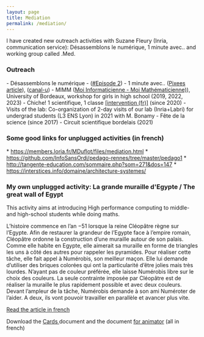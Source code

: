 ```yaml
---
layout: page
title: Mediation
permalink: /mediation/
---
```


I have created new outreach activities with Suzane Fleury (Inria, communication service): Désassemblons le numérique, 1 minute avec.. and working group called .Med.  

 <div class="panel panel-info" markdown="1">
   <div class="panel-heading">
     <h3 class="panel-title">Outreach</h3>
   </div>
   <div class="panel-body">
 <td markdown="1">
 - Désassemblons le numérique -  (<a href="https://www.inria.fr/fr/desassemblons-le-numerique-episode2?pk_campaign=hebdo_bso_fr-hebdo_24/06/2022&pk_source=146535&pk_medium=newsletter&pk_content=https://www.inria.fr/fr/desassemblons-le-numerique-episode2" target="_blank">#Episode 2</a>)
 - 1 minute avec.. (<a href="https://pixees.fr/une-minute-avec-emmanuelle-saillard/" target="_blank">Pixees article</a>), (<a href="https://www.canal-u.tv/chaines/inria/une-minute-avec" target="_blank">canal-u</a>)
 - MIMM (<a href="https://math-interactions.u-bordeaux.fr/Espace-projets/Moi-Informaticienne-Moi-Mathematicienne" target="_blank">Moi Informaticienne - Moi Mathématicienne)</a>), University of Bordeaux, workshop for girls in high school (2019, 2022, 2023)
- Chiche! 1 scientifique, 1 classe <a href="https://www.francebleu.fr/infos/societe/gironde-des-chercheurs-dans-les-lycees-pour-casser-les-cliches-sur-les-metiers-scientifiques-1601646438" target="_blank">[intervention (fr)]</a> (since 2020)
 - Visits of the lab: Co-organization of 2-day visits of our lab (Inria+Labri) for undergrad students (L3 ENS Lyon) in 2021 with M. Bonamy
 - Fête de la science (since 2017)
 - Circuit scientifique bordelais (2021)
 </td>
   </div>
 </div>



### Some good links for unplugged activities (in french) 
 
<td markdown="1">
* <a href="https://members.loria.fr/MDuflot/files/mediation.htm" target="_blank"> https://members.loria.fr/MDuflot/files/mediation.html</a>
* <a href="https://github.com/InfoSansOrdi/pedago-rennes/tree/master/pedago1" target="_blank"> https://github.com/InfoSansOrdi/pedago-rennes/tree/master/pedago1</a>
* <a href="http://tangente-education.com/sommaire.php?som=271&dos=147" target="_blank"> http://tangente-education.com/sommaire.php?som=271&dos=147</a>
* <a href="https://interstices.info/domaine/architecture-systemes" target="_blank">  https://interstices.info/domaine/architecture-systemes/</a>


### My own unplugged activity:  La grande muraille d'Egypte / The great wall of Egypt


This activity aims at introducing High performance computing to middle- and high-school students while doing maths.


L’histoire commence en l’an −51 lorsque la reine Cléopâtre règne sur l’Egypte. Afin de restaurer la grandeur de l’Egypte face à l’empire romain, Cléopâtre ordonne la construction d’une muraille autour de son palais. Comme elle habite en Egypte, elle aimerait sa muraille en forme de triangles les uns à côté des autres pour rappeler les pyramides.
Pour réaliser cette tâche, elle fait appel à Numérobis, son meilleur maçon. Elle lui demande d’utiliser des briques colorées qui ont la particularité d’être jolies mais très lourdes. N’ayant pas de couleur préférée, elle laisse Numérobis libre sur le choix des couleurs. La seule contrainte imposée par Cléopâtre est de réaliser la muraille le plus rapidement possible et avec deux couleurs.
Devant l’ampleur de la tâche, Numérobis demande à son ami Numéroter de l’aider. A deux, ils vont pouvoir travailler en parallèle et avancer plus vite.

<a href="https://pixees.fr/une-histoire-de-macons-et-de-parallelisme/" target="_blank"> Read the article in french </a>

Download the <a href="{{site.baseurl}}/resources/Cartes.pdf" target="_blank">Cards </a> document and the document <a href="{{site.baseurl}}/resources/MurailleDEgypte.pdf" target="_blank">for animator</a> (all in french)  

